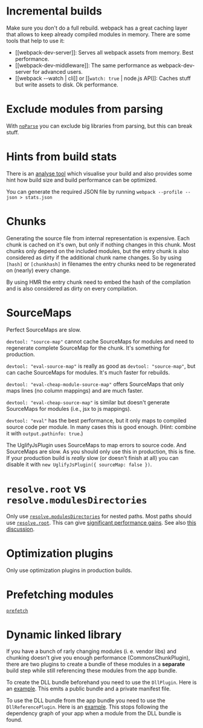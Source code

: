 # Incremental builds

Make sure you don't do a full rebuild. webpack has a great caching layer that allows to keep already compiled modules in memory. There are some tools that help to use it:

* [[webpack-dev-server]]: Serves all webpack assets from memory. Best performance.
* [[webpack-dev-middleware]]: The same performance as webpack-dev-server for advanced users.
* [[webpack --watch | cli]] or [[`watch: true` | node.js API]]: Caches stuff but write assets to disk. Ok performance.

# Exclude modules from parsing

With [`noParse`](http://webpack.github.io/docs/configuration.html#module-noparse) you can exclude big libraries from parsing, but this can break stuff.

# Hints from build stats

There is an [analyse tool](http://webpack.github.io/analyse/) which visualise your build and also provides some hint how build size and build performance can be optimized.

You can generate the required JSON file by running `webpack --profile --json > stats.json`

# Chunks

Generating the source file from internal representation is expensive. Each chunk is cached on it's own, but only if nothing changes in this chunk. Most chunks only depend on the included modules, but the entry chunk is also considered as dirty if the additional chunk name changes. So by using `[hash]` or `[chunkhash]` in filenames the entry chunks need to be regenerated on (nearly) every change.

By using HMR the entry chunk need to embed the hash of the compilation and is also considered as dirty on every compilation.

# SourceMaps

Perfect SourceMaps are slow.

`devtool: "source-map"` cannot cache SourceMaps for modules and need to regenerate complete SourceMap for the chunk. It's something for production.

`devtool: "eval-source-map"` is really as good as `devtool: "source-map"`, but can cache SourceMaps for modules. It's much faster for rebuilds.

`devtool: "eval-cheap-module-source-map"` offers SourceMaps that only maps lines (no column mappings) and are much faster.

`devtool: "eval-cheap-source-map"` is similar but doesn't generate SourceMaps for modules (i.e., jsx to js mappings).

`devtool: "eval"` has the best performance, but it only maps to compiled source code per module. In many cases this is good enough. (Hint: combine it with `output.pathinfo: true`.)

The UglifyJsPlugin uses SourceMaps to map errors to source code. And SourceMaps are slow. As you should only use this in production, this is fine. If your production build is *really* slow (or doesn't finish at all) you can disable it with `new UglifyJsPlugin({ sourceMap: false })`.

# `resolve.root` vs `resolve.modulesDirectories`

Only use [`resolve.modulesDirectories`](http://webpack.github.io/docs/configuration.html#resolve-modulesdirectories) for nested paths. Most paths should use [`resolve.root`](http://webpack.github.io/docs/configuration.html#resolve-root). This can give [significant performance gains](https://github.com/webpack/webpack/issues/1574#issuecomment-157520561). See also [this discussion](https://github.com/webpack/webpack/issues/472#issuecomment-55706013).

# Optimization plugins

Only use optimization plugins in production builds.

# Prefetching modules

[`prefetch`](http://webpack.github.io/docs/list-of-plugins.html#prefetchplugin)

# Dynamic linked library

If you have a bunch of rarly changing modules (i. e. vendor libs) and chunking doesn't give you enough performance (CommonsChunkPlugin), there are two plugins to create a bundle of these modules in a **separate** build step while still referencing these modules from the app bundle.

To create the DLL bundle beforehand you need to use the `DllPlugin`. Here is an [example](https://github.com/webpack/webpack/tree/master/examples/dll). This emits a public bundle and a private manifest file.

To use the DLL bundle from the app bundle you need to use the `DllReferencePlugin`. Here is an [example](https://github.com/webpack/webpack/tree/master/examples/dll-user). This stops following the dependency graph of your app when a module from the DLL bundle is found.